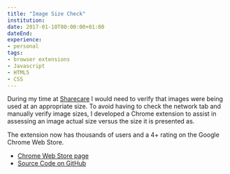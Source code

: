 ```yaml
---
title: "Image Size Check"
institution:
date: 2017-01-10T00:00:00+01:00
dateEnd: 
experience:
- personal
tags:
- browser extensions
- Javascript
- HTML5
- CSS
---
```


During my time at [Sharecare](./intern-software-engineering.md) I would need to verify that images were being used at an appropriate size. To avoid having to check the network tab and manually verify image sizes, I developed a Chrome extension to assist in assessing an image actual size versus the size it is presented as.

The extension now has thousands of users and a 4+ rating on the Google Chrome Web Store.

- [Chrome Web Store page](https://chromewebstore.google.com/detail/image-size-check/ladmjfmdefajlebeacdjmgibboanfepi)
- [Source Code on GitHub](https://github.com/weirdwater/img-check)
